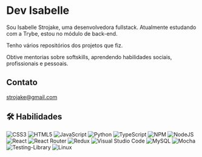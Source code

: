 
# Dev Isabelle

Sou Isabelle Strojake, uma desenvolvedora fullstack. Atualmente estudando com a Trybe, estou no módulo de back-end.

Tenho vários repositórios dos projetos que fiz.

Obtive mentorias sobre softskills, aprendendo habilidades sociais, profissionais e pessoais.

## Contato
strojake@gmail.com

## 🛠 Habilidades

![CSS3](https://img.shields.io/badge/css3-%231572B6.svg?logo=css3&logoColor=white)
![HTML5](https://img.shields.io/badge/html5-%23E34F26.svg?logo=html5&logoColor=white)
![JavaScript](https://img.shields.io/badge/javascript-%23323330.svg?logo=javascript&logoColor=%23F7DF1E)
![Python](https://img.shields.io/badge/python-3670A0?logo=python&logoColor=ffdd54)
![TypeScript](https://img.shields.io/badge/typescript-%23007ACC.svg?logo=typescript&logoColor=white)
![NPM](https://img.shields.io/badge/NPM-%23000000.svg?logo=npm&logoColor=white)
![NodeJS](https://img.shields.io/badge/node.js-6DA55F?logo=node.js&logoColor=white)
![React](https://img.shields.io/badge/react-%2320232a.svg?logo=react&logoColor=%2361DAFB)
![React Router](https://img.shields.io/badge/React_Router-CA4245?logo=react-router&logoColor=white)
![Redux](https://img.shields.io/badge/redux-%23593d88.svg?logo=redux&logoColor=white)
![Visual Studio Code](https://img.shields.io/badge/Visual%20Studio%20Code-0078d7.svg?logo=visual-studio-code&logoColor=white)
![MySQL](https://img.shields.io/badge/mysql-%2300f.svg?logo=mysql&logoColor=white)
![Mocha](https://img.shields.io/badge/-mocha-%238D6748?logo=mocha&logoColor=white)
![Testing-Library](https://img.shields.io/badge/-TestingLibrary-%23E33332?logo=testing-library&logoColor=white)
![Linux](https://img.shields.io/badge/Linux-FCC624?logo=linux&logoColor=black)

